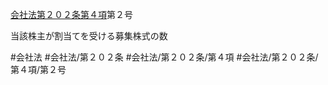 [会社法第２０２条第４項](会社法＿＿＿＿第２０２条第４項)第２号

当該株主が割当てを受ける募集株式の数


#会社法
#会社法/第２０２条
#会社法/第２０２条/第４項
#会社法/第２０２条/第４項/第２号
